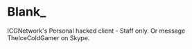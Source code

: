 Blank_
======

ICGNetwork's Personal hacked client - Staff only. Or message TheIceColdGamer on Skype.
